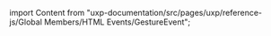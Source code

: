 
import Content from "uxp-documentation/src/pages/uxp/reference-js/Global Members/HTML Events/GestureEvent";

<Content query="product=photoshop"/>
